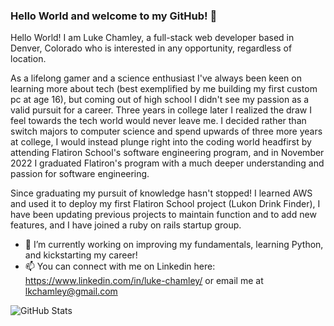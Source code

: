 ### Hello World and welcome to my GitHub! 👋

<!--
**ChamMan3/ChamMan3** is a ✨ _special_ ✨ repository because its `README.md` (this file) appears on your GitHub profile.

Here are some ideas to get you started:

-->
Hello World! I am Luke Chamley, a full-stack web developer based in Denver, Colorado who is interested in any opportunity, regardless of location. 

As a lifelong gamer and a science enthusiast I've always been keen on learning more about tech (best exemplified by me building my first custom pc at age 16), but coming out of high school I didn't see my passion as a valid pursuit for a career. Three years in college later I realized the draw I feel towards the tech world would never leave me. I decided rather than switch majors to computer science and spend upwards of three more years at college, I would instead plunge right into the coding world headfirst by attending Flatiron School's software engineering program, and in November 2022 I graduated Flatiron's program with a much deeper understanding and passion for software engineering.

Since graduating my pursuit of knowledge hasn't stopped! I learned AWS and used it to deploy my first Flatiron School project (Lukon Drink Finder), I have been updating previous projects to maintain function and to add new features, and I have joined a ruby on rails startup group.

- 🔭 I’m currently working on improving my fundamentals, learning Python, and kickstarting my career!
- 📫 You can connect with me on Linkedin here: https://www.linkedin.com/in/luke-chamley/ or email me at lkchamley@gmail.com

![GitHub Stats](https://github-readme-stats-git-masterrstaa-rickstaa.vercel.app/api?username=ChamMan3&theme=radical)
